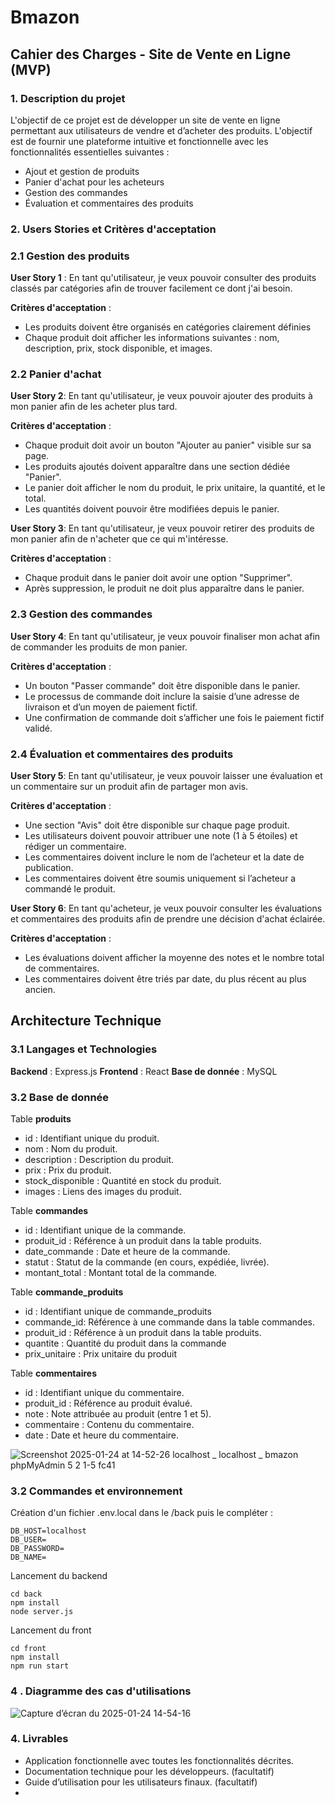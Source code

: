 # Bmazon
## Cahier des Charges - Site de Vente en Ligne (MVP)

### 1. Description du projet

L'objectif de ce projet est de développer un site de vente en ligne permettant aux utilisateurs de vendre et d’acheter des produits. L'objectif est de fournir une plateforme intuitive et fonctionnelle avec les fonctionnalités essentielles suivantes :

- Ajout et gestion de produits
- Panier d'achat pour les acheteurs
- Gestion des commandes
- Évaluation et commentaires des produits

### 2. Users Stories et Critères d'acceptation

### 2.1 Gestion des produits

**User Story 1** : En tant qu'utilisateur, je veux pouvoir consulter des produits classés par catégories afin de trouver facilement ce dont j'ai besoin.

**Critères d'acceptation** :

- Les produits doivent être organisés en catégories clairement définies
- Chaque produit doit afficher les informations suivantes : nom, description, prix, stock disponible, et images.

### 2.2 Panier d'achat

**User Story 2**: En tant qu'utilisateur, je veux pouvoir ajouter des produits à mon panier afin de les acheter plus tard.

**Critères d'acceptation** :

- Chaque produit doit avoir un bouton "Ajouter au panier" visible sur sa page.
- Les produits ajoutés doivent apparaître dans une section dédiée "Panier".
- Le panier doit afficher le nom du produit, le prix unitaire, la quantité, et le total.
- Les quantités doivent pouvoir être modifiées depuis le panier.

**User Story 3**: En tant qu'utilisateur, je veux pouvoir retirer des produits de mon panier afin de n'acheter que ce qui m'intéresse.

**Critères d'acceptation** :

- Chaque produit dans le panier doit avoir une option "Supprimer".
- Après suppression, le produit ne doit plus apparaître dans le panier.

### 2.3 Gestion des commandes

**User Story 4**: En tant qu'utilisateur, je veux pouvoir finaliser mon achat afin de commander les produits de mon panier.

**Critères d'acceptation** :

- Un bouton "Passer commande" doit être disponible dans le panier.
- Le processus de commande doit inclure la saisie d’une adresse de livraison et d’un moyen de paiement fictif.
- Une confirmation de commande doit s’afficher une fois le paiement fictif validé.

### 2.4 Évaluation et commentaires des produits

**User Story 5**: En tant qu'utilisateur, je veux pouvoir laisser une évaluation et un commentaire sur un produit afin de partager mon avis.

**Critères d'acceptation** :

- Une section "Avis" doit être disponible sur chaque page produit.
- Les utilisateurs doivent pouvoir attribuer une note (1 à 5 étoiles) et rédiger un commentaire.
- Les commentaires doivent inclure le nom de l’acheteur et la date de publication.
- Les commentaires doivent être soumis uniquement si l’acheteur a commandé le produit.

**User Story 6**: En tant qu'acheteur, je veux pouvoir consulter les évaluations et commentaires des produits afin de prendre une décision d'achat éclairée.

**Critères d'acceptation** :

- Les évaluations doivent afficher la moyenne des notes et le nombre total de commentaires.
- Les commentaires doivent être triés par date, du plus récent au plus ancien.

## Architecture Technique

### 3.1 Langages et Technologies

**Backend** : Express.js
**Frontend** : React
**Base de donnée** : MySQL

### 3.2 Base de donnée

Table **produits** 
- id : Identifiant unique du produit.
- nom : Nom du produit.
- description : Description du produit.
- prix : Prix du produit.
- stock_disponible : Quantité en stock du produit.
- images : Liens des images du produit.

Table **commandes** 
- id : Identifiant unique de la commande.
- produit_id : Référence à un produit dans la table produits.
- date_commande : Date et heure de la commande.
- statut : Statut de la commande (en cours, expédiée, livrée).
- montant_total : Montant total de la commande.

Table **commande_produits**
- id : Identifiant unique de commande_produits
- commande_id: Référence à une commande dans la table commandes.
- produit_id : Référence à un produit dans la table produits.
- quantite : Quantité du produit dans la commande
- prix_unitaire : Prix unitaire du produit

Table **commentaires**
- id : Identifiant unique du commentaire.
- produit_id : Référence au produit évalué.
- note : Note attribuée au produit (entre 1 et 5).
- commentaire : Contenu du commentaire.
- date : Date et heure du commentaire.

![Screenshot 2025-01-24 at 14-52-26 localhost _ localhost _ bmazon phpMyAdmin 5 2 1-5 fc41](https://github.com/user-attachments/assets/c03c6f6a-283d-48aa-80e3-ae53286d8fd0)


### 3.2 Commandes et environnement
Création d'un fichier .env.local dans le /back puis le compléter : 
```
DB_HOST=localhost
DB_USER=
DB_PASSWORD=
DB_NAME=
```


Lancement du backend 

```
cd back
npm install
node server.js
```

Lancement du front  
```
cd front
npm install
npm run start
```

### 4 . Diagramme des cas d'utilisations 

![Capture d’écran du 2025-01-24 14-54-16](https://github.com/user-attachments/assets/bf55d82b-a6ac-498a-ab3a-0e878c5f6492)


### 4. Livrables

- Application fonctionnelle avec toutes les fonctionnalités décrites.
- Documentation technique pour les développeurs. (facultatif)
- Guide d’utilisation pour les utilisateurs finaux. (facultatif)
- 

